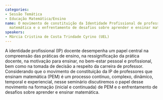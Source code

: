 ```yaml
---
categories:
- Sessão Temática
- Educação Matemática/Ensino
name: O movimento de constituição da Identidade Profissional de professores que ensinam
  matemática e o enfrentamento de desafios sobre aprender e ensinar matemática
speakers:
- Márcia Cristina de Costa Trindade Cyrino (UEL)
---
```


A identidade profissional (IP) docente desempenha um papel central na compreensão das práticas de ensino, na ressignificação da prática docente, na motivação para ensinar, no bem-estar pessoal e profissional, bem como na tomada de decisão a respeito da carreira de professor. Considerando que o movimento de constituição da IP de professores que ensinam matemática (PEM) é um processo contínuo, complexo, dinâmico, temporal e experiencial, nesse seminário discutiremos o papel desse movimento na formação (inicial e continuada) de PEM e o enfrentamento de desafios sobre aprender e ensinar matemática.